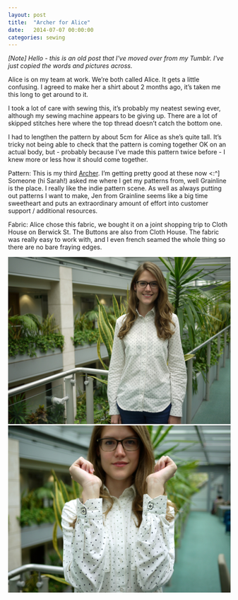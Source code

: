 ```yaml
---
layout: post
title:  "Archer for Alice"
date:   2014-07-07 00:00:00
categories: sewing
---
```

_[Note] Hello - this is an old post that I've moved over from my Tumblr. I've just copied the words and pictures across._

Alice is on my team at work. We’re both called Alice. It gets a little confusing. I agreed to make her a shirt about 2 months ago, it’s taken me this long to get around to it.

I took a lot of care with sewing this, it’s probably my neatest sewing ever, although my sewing machine appears to be giving up. There are a lot of skipped stitches here where the top thread doesn’t catch the bottom one.

I had to lengthen the pattern by about 5cm for Alice as she’s quite tall. It’s tricky not being able to check that the pattern is coming together OK on an actual body, but - probably because I’ve made this pattern twice before - I knew more or less how it should come together.

Pattern: This is my third [Archer](https://grainlinestudio.com/shop/women/archer-button-up-shirt-paper/). I’m getting pretty good at these now <:^] Someone (hi Sarah!) asked me where I get my patterns from, well Grainline is the place. I really like the indie pattern scene. As well as always putting out patterns I want to make, Jen from Grainline seems like a big time sweetheart and puts an extraordinary amount of effort into customer support / additional resources.

Fabric: Alice chose this fabric, we bought it on a joint shopping trip to Cloth House on Berwick St. The Buttons are also from Cloth House. The fabric was really easy to work with, and I even french seamed the whole thing so there are no bare fraying edges.

![Alice in her Archer](/assets/img/sewing/alice.1.jpg)
![Alice in her Archer 2](/assets/img/sewing/alice.2.jpg)
